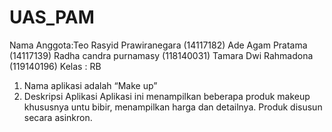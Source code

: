 # UAS_PAM
Nama Anggota:Teo Rasyid Prawiranegara  (14117182)
             Ade Agam Pratama (14117139)
             Radha candra purnamasy (118140031)
             Tamara Dwi Rahmadona (119140196)
Kelas : RB

1.	Nama aplikasi adalah “Make up”
2.	Deskripsi Aplikasi
Aplikasi ini menampilkan beberapa produk makeup khususnya untu bibir, menampilkan harga dan detailnya. Produk disusun secara asinkron.
